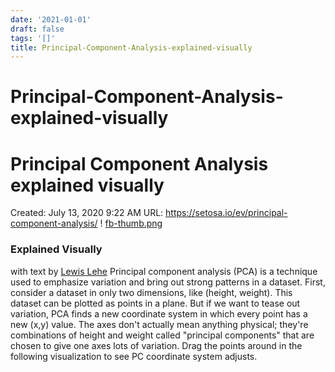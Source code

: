 ```yaml
---
date: '2021-01-01'
draft: false
tags: '[]'
title: Principal-Component-Analysis-explained-visually
---
```


# Principal-Component-Analysis-explained-visually

# Principal Component Analysis explained visually
Created: July 13, 2020 9:22 AM
URL: https://setosa.io/ev/principal-component-analysis/
!
[fb-thumb.png](Principal%20Component%20Analysis%20explained%20visually%201d9ad0074c36411eb5bb38006b05af10/fb-thumb.png)
### Explained Visually
with text by [Lewis Lehe](http://twitter.com/lewislehe)
Principal component analysis (PCA) is a technique used to emphasize variation and bring out strong patterns in a dataset.
First, consider a dataset in only two dimensions, like (height, weight).
This dataset can be plotted as points in a plane.
But if we want to tease out variation, PCA finds a new coordinate system in which every point has a new (x,y) value.
The axes don't actually mean anything physical; they're combinations of height and weight called "principal components" that are chosen to give one axes lots of variation.
Drag the points around in the following visualization to see PC coordinate system adjusts.
